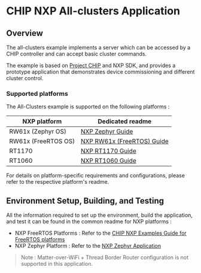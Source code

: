 # CHIP NXP All-clusters Application

## Overview

The all-clusters example implements a server which can be accessed by a CHIP
controller and can accept basic cluster commands.

The example is based on
[Project CHIP](https://github.com/project-chip/connectedhomeip) and NXP SDK, and
provides a prototype application that demonstrates device commissioning and
different cluster control.

### Supported platforms

The All-Clusters example is supported on the following platforms :

| NXP platform        | Dedicated readme                                                             |
| ------------------- | ---------------------------------------------------------------------------- |
| RW61x (Zephyr OS)   | [NXP Zephyr Guide](../../../docs/platforms/nxp/nxp_zephyr_guide.md)          |
| RW61x (FreeRTOS OS) | [NXP RW61x (FreeRTOS) Guide](../../../docs/platforms/nxp/nxp_rw61x_guide.md) |
| RT1170              | [NXP RT1170 Guide](../../../docs/platforms/nxp/nxp_rt1170_guide.md)          |
| RT1060              | [NXP RT1060 Guide](../../../docs/platforms/nxp/nxp_rt1060_guide.md)          |

For details on platform-specific requirements and configurations, please refer
to the respective platform's readme.

## Environment Setup, Building, and Testing

All the information required to set up the environment, build the application,
and test it can be found in the common readme for NXP platforms :

-   NXP FreeRTOS Platforms : Refer to the
    [CHIP NXP Examples Guide for FreeRTOS platforms](../../../docs/platforms/nxp/nxp_examples_freertos_platforms.md)
-   NXP Zephyr Platform : Refer to the
    [NXP Zephyr Application](../../../docs/platforms/nxp/nxp_zephyr_guide.md)

> Note : Matter-over-WiFi + Thread Border Router configuration is not supported
> in this application.
